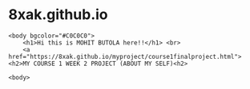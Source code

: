# 8xak.github.io
<html lang="en">
	<head>
		<meta charset="UTF-8">
		<title>my all projects</title>
	</head>
	
	<body bgcolor="#C0C0C0">
		<h1>Hi this is MOHIT BUTOLA here!!</h1> <br>
		<a href="https://8xak.github.io/myproject/course1finalproject.html"><h2>MY COURSE 1 WEEK 2 PROJECT (ABOUT MY SELF)<h2>
		
	<body>
</html>
